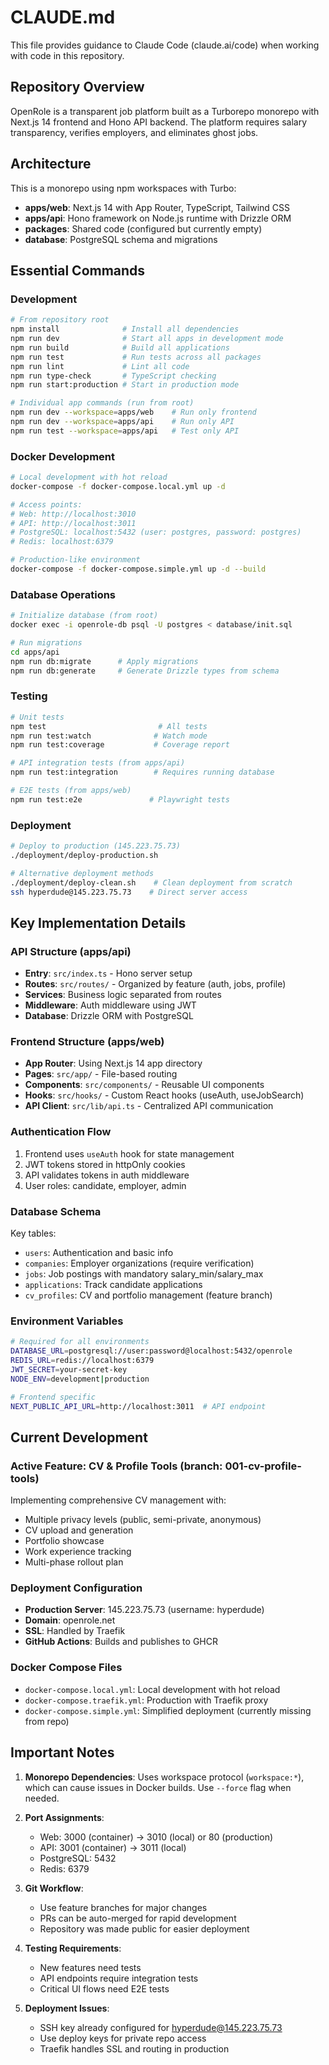 # CLAUDE.md

This file provides guidance to Claude Code (claude.ai/code) when working with code in this repository.

## Repository Overview

OpenRole is a transparent job platform built as a Turborepo monorepo with Next.js 14 frontend and Hono API backend. The platform requires salary transparency, verifies employers, and eliminates ghost jobs.

## Architecture

This is a monorepo using npm workspaces with Turbo:
- **apps/web**: Next.js 14 with App Router, TypeScript, Tailwind CSS
- **apps/api**: Hono framework on Node.js runtime with Drizzle ORM
- **packages**: Shared code (configured but currently empty)
- **database**: PostgreSQL schema and migrations

## Essential Commands

### Development
```bash
# From repository root
npm install              # Install all dependencies
npm run dev              # Start all apps in development mode
npm run build            # Build all applications
npm run test             # Run tests across all packages
npm run lint             # Lint all code
npm run type-check       # TypeScript checking
npm run start:production # Start in production mode

# Individual app commands (run from root)
npm run dev --workspace=apps/web    # Run only frontend
npm run dev --workspace=apps/api    # Run only API
npm run test --workspace=apps/api   # Test only API
```

### Docker Development
```bash
# Local development with hot reload
docker-compose -f docker-compose.local.yml up -d

# Access points:
# Web: http://localhost:3010
# API: http://localhost:3011
# PostgreSQL: localhost:5432 (user: postgres, password: postgres)
# Redis: localhost:6379

# Production-like environment
docker-compose -f docker-compose.simple.yml up -d --build
```

### Database Operations
```bash
# Initialize database (from root)
docker exec -i openrole-db psql -U postgres < database/init.sql

# Run migrations
cd apps/api
npm run db:migrate      # Apply migrations
npm run db:generate     # Generate Drizzle types from schema
```

### Testing
```bash
# Unit tests
npm test                         # All tests
npm run test:watch              # Watch mode
npm run test:coverage           # Coverage report

# API integration tests (from apps/api)
npm run test:integration        # Requires running database

# E2E tests (from apps/web)
npm run test:e2e               # Playwright tests
```

### Deployment
```bash
# Deploy to production (145.223.75.73)
./deployment/deploy-production.sh

# Alternative deployment methods
./deployment/deploy-clean.sh    # Clean deployment from scratch
ssh hyperdude@145.223.75.73    # Direct server access
```

## Key Implementation Details

### API Structure (apps/api)
- **Entry**: `src/index.ts` - Hono server setup
- **Routes**: `src/routes/` - Organized by feature (auth, jobs, profile)
- **Services**: Business logic separated from routes
- **Middleware**: Auth middleware using JWT
- **Database**: Drizzle ORM with PostgreSQL

### Frontend Structure (apps/web)
- **App Router**: Using Next.js 14 app directory
- **Pages**: `src/app/` - File-based routing
- **Components**: `src/components/` - Reusable UI components
- **Hooks**: `src/hooks/` - Custom React hooks (useAuth, useJobSearch)
- **API Client**: `src/lib/api.ts` - Centralized API communication

### Authentication Flow
1. Frontend uses `useAuth` hook for state management
2. JWT tokens stored in httpOnly cookies
3. API validates tokens in auth middleware
4. User roles: candidate, employer, admin

### Database Schema
Key tables:
- `users`: Authentication and basic info
- `companies`: Employer organizations (require verification)
- `jobs`: Job postings with mandatory salary_min/salary_max
- `applications`: Track candidate applications
- `cv_profiles`: CV and portfolio management (feature branch)

### Environment Variables
```bash
# Required for all environments
DATABASE_URL=postgresql://user:password@localhost:5432/openrole
REDIS_URL=redis://localhost:6379
JWT_SECRET=your-secret-key
NODE_ENV=development|production

# Frontend specific
NEXT_PUBLIC_API_URL=http://localhost:3011  # API endpoint
```

## Current Development

### Active Feature: CV & Profile Tools (branch: 001-cv-profile-tools)
Implementing comprehensive CV management with:
- Multiple privacy levels (public, semi-private, anonymous)
- CV upload and generation
- Portfolio showcase
- Work experience tracking
- Multi-phase rollout plan

### Deployment Configuration
- **Production Server**: 145.223.75.73 (username: hyperdude)
- **Domain**: openrole.net
- **SSL**: Handled by Traefik
- **GitHub Actions**: Builds and publishes to GHCR

### Docker Compose Files
- `docker-compose.local.yml`: Local development with hot reload
- `docker-compose.traefik.yml`: Production with Traefik proxy
- `docker-compose.simple.yml`: Simplified deployment (currently missing from repo)

## Important Notes

1. **Monorepo Dependencies**: Uses workspace protocol (`workspace:*`), which can cause issues in Docker builds. Use `--force` flag when needed.

2. **Port Assignments**:
   - Web: 3000 (container) → 3010 (local) or 80 (production)
   - API: 3001 (container) → 3011 (local)
   - PostgreSQL: 5432
   - Redis: 6379

3. **Git Workflow**: 
   - Use feature branches for major changes
   - PRs can be auto-merged for rapid development
   - Repository was made public for easier deployment

4. **Testing Requirements**:
   - New features need tests
   - API endpoints require integration tests
   - Critical UI flows need E2E tests

5. **Deployment Issues**:
   - SSH key already configured for hyperdude@145.223.75.73
   - Use deploy keys for private repo access
   - Traefik handles SSL and routing in production
